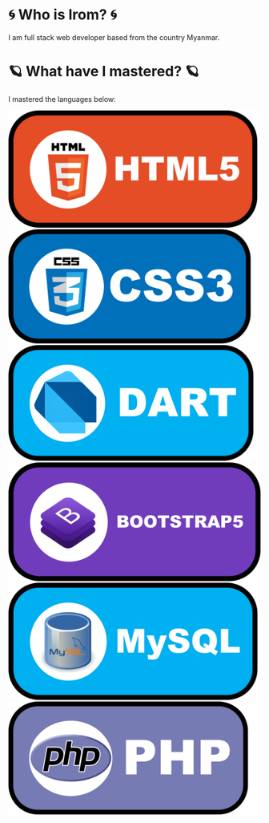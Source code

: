# 🌀 Who is Irom? 🌀
I am full stack web developer based from the country Myanmar. 

# 🪐 What have I mastered? 🪐
I mastered the languages below:

![html](https://github.com/Irom-codesjavanhtm/Dev-Irom/blob/main/assets/HTML.png)![css](https://github.com/Irom-codesjavanhtm/Dev-Irom/blob/main/assets/CSS.png)
![dart](https://github.com/Irom-codesjavanhtm/Dev-Irom/blob/main/assets/Dart.png)![bootstrap](https://github.com/Irom-codesjavanhtm/Dev-Irom/blob/main/assets/BOOTSTRAP.png)
![php](https://github.com/Irom-codesjavanhtm/Dev-Irom/blob/main/assets/MySQL.svg.png)![mysql](https://github.com/Irom-codesjavanhtm/Dev-Irom/blob/main/assets/PHP.png)

